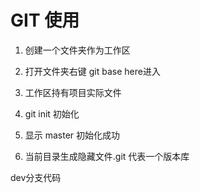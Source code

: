 # GIT 使用
1. 创建一个文件夹作为工作区
2. 打开文件夹右键 git base here进入
3. 工作区持有项目实际文件

1. git init 初始化
2. 显示 master 初始化成功
3. 当前目录生成隐藏文件.git 代表一个版本库

dev分支代码